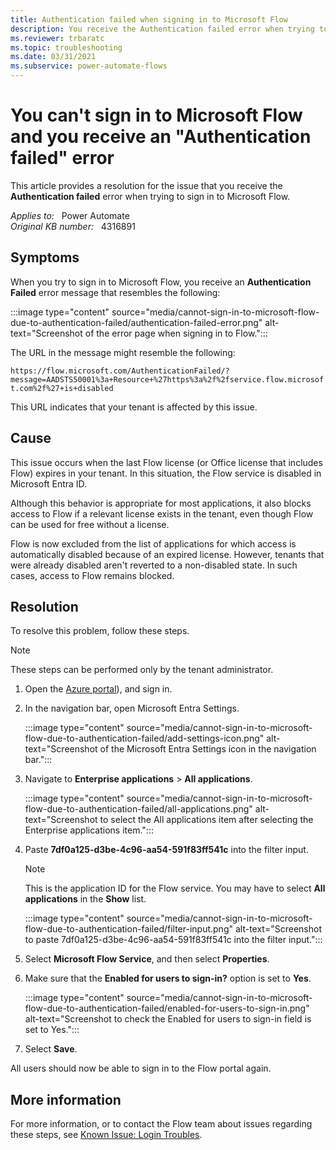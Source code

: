 ```yaml
---
title: Authentication failed when signing in to Microsoft Flow
description: You receive the Authentication failed error when trying to sign in to Microsoft Flow.
ms.reviewer: trbaratc
ms.topic: troubleshooting
ms.date: 03/31/2021
ms.subservice: power-automate-flows
---
```

# You can't sign in to Microsoft Flow and you receive an "Authentication failed" error

This article provides a resolution for the issue that you receive the **Authentication failed** error when trying to sign in to Microsoft Flow.

_Applies to:_ &nbsp; Power Automate  
_Original KB number:_ &nbsp; 4316891

## Symptoms

When you try to sign in to Microsoft Flow, you receive an **Authentication Failed** error message that resembles the following:

:::image type="content" source="media/cannot-sign-in-to-microsoft-flow-due-to-authentication-failed/authentication-failed-error.png" alt-text="Screenshot of the error page when signing in to Flow.":::

The URL in the message might resemble the following:

`https://flow.microsoft.com/AuthenticationFailed/?message=AADSTS50001%3a+Resource+%27https%3a%2f%2fservice.flow.microsoft.com%2f%27+is+disabled`

This URL indicates that your tenant is affected by this issue.

## Cause

This issue occurs when the last Flow license (or Office license that includes Flow) expires in your tenant. In this situation, the Flow service is disabled in Microsoft Entra ID.

Although this behavior is appropriate for most applications, it also blocks access to Flow if a relevant license exists in the tenant, even though Flow can be used for free without a license.

Flow is now excluded from the list of applications for which access is automatically disabled because of an expired license. However, tenants that were already disabled aren't reverted to a non-disabled state. In such cases, access to Flow remains blocked.

## Resolution

To resolve this problem, follow these steps.

> [!NOTE]
> These steps can be performed only by the tenant administrator.

1. Open the [Azure portal](https://portal.azure.com)), and sign in.
2. In the navigation bar, open Microsoft Entra Settings.

    :::image type="content" source="media/cannot-sign-in-to-microsoft-flow-due-to-authentication-failed/add-settings-icon.png" alt-text="Screenshot of the Microsoft Entra Settings icon in the navigation bar.":::

3. Navigate to **Enterprise applications** > **All applications**.

    :::image type="content" source="media/cannot-sign-in-to-microsoft-flow-due-to-authentication-failed/all-applications.png" alt-text="Screenshot to select the All applications item after selecting the Enterprise applications item.":::

4. Paste **7df0a125-d3be-4c96-aa54-591f83ff541c** into the filter input.

    > [!NOTE]
    > This is the application ID for the Flow service. You may have to select **All applications** in the **Show** list.

    :::image type="content" source="media/cannot-sign-in-to-microsoft-flow-due-to-authentication-failed/filter-input.png" alt-text="Screenshot to paste 7df0a125-d3be-4c96-aa54-591f83ff541c into the filter input.":::

5. Select **Microsoft Flow Service**, and then select **Properties**.
6. Make sure that the **Enabled for users to sign-in?** option is set to **Yes**.

    :::image type="content" source="media/cannot-sign-in-to-microsoft-flow-due-to-authentication-failed/enabled-for-users-to-sign-in.png" alt-text="Screenshot to check the Enabled for users to sign-in field is set to Yes.":::

7. Select **Save**.

All users should now be able to sign in to the Flow portal again.

## More information

For more information, or to contact the Flow team about issues regarding these steps, see [Known Issue: Login Troubles](https://flow.microsoft.com/blog/known-issue-login-troubles/).
